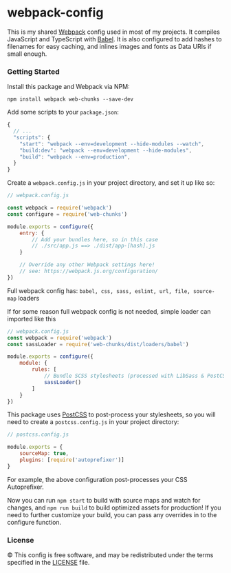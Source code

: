 # webpack-config

This is my shared [Webpack](http://webpack.github.io) config used in most of my projects. It compiles JavaScript and TypeScript with [Babel](https://babeljs.io). It is also configured to add hashes to filenames for easy caching, and inlines images and fonts as Data URIs if small enough.

### Getting Started

Install this package and Webpack via NPM:

```
npm install webpack web-chunks --save-dev
```

Add some scripts to your `package.json`:

```js
{
  // ...
  "scripts": {
    "start": "webpack --env=development --hide-modules --watch",
    "build:dev": "webpack --env=development --hide-modules",
    "build": "webpack --env=production",
  }
}
```

Create a `webpack.config.js` in your project directory, and set it up like so:

```js
// webpack.config.js

const webpack = require('webpack')
const configure = require('web-chunks')

module.exports = configure({
    entry: {
        // Add your bundles here, so in this case
        // ./src/app.js ==> ./dist/app-[hash].js
    }

    // Override any other Webpack settings here!
    // see: https://webpack.js.org/configuration/
})
```

Full webpack config has: `babel, css, sass, eslint, url, file, source-map` loaders

If for some reason full webpack config is not needed, simple loader can imported like this

```js
// webpack.config.js
const webpack = require('webpack')
const sassLoader = require('web-chunks/dist/loaders/babel')

module.exports = configure({
    module: {
        rules: [
            // Bundle SCSS stylesheets (processed with LibSass & PostCSS), extract to single CSS file per bundle.
            sassLoader()
        ]
    }
})
```

This package uses [PostCSS](https://postcss.org/) to post-process your stylesheets, so you will need to create a `postcss.config.js` in your project directory:

```js
// postcss.config.js

module.exports = {
    sourceMap: true,
    plugins: [require('autoprefixer')]
}
```

For example, the above configuration post-processes your CSS Autoprefixer.

Now you can run `npm start` to build with source maps and watch for changes, and `npm run build` to build optimized assets for production! If you need to further customize your build, you can pass any overrides in to the configure function.

### License

&copy; This config is free software, and may be redistributed under the
terms specified in the [LICENSE](https://github.com/bafxyz/config/blob/master/LICENSE) file.
